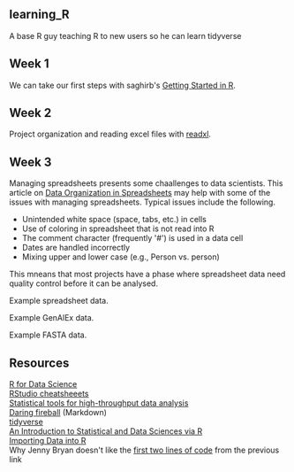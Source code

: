 ## learning_R
A base R guy teaching R to new users so he can learn tidyverse


## Week 1

We can take our first steps with saghirb's [Getting Started in R](https://github.com/saghirb/Getting-Started-in-R).

## Week 2

Project organization and reading excel files with [readxl](https://readxl.tidyverse.org).

## Week 3

Managing spreadsheets presents some chaallenges to data scientists.
This article on [Data Organization in Spreadsheets](https://doi.org/10.1080/00031305.2017.1375989) may help with some of the issues with managing spreadsheets.
Typical issues include the following.

* Unintended white space (space, tabs, etc.) in cells
* Use of coloring in spreadsheet that is not read into R
* The comment character (frequently '#') is used in  a data cell
* Dates are handled incorrectly
* Mixing upper and lower case (e.g., Person vs. person)

This mneans that most projects have a phase where spreadsheet data need quality control before it can be analysed.

Example spreadsheet data.

Example GenAlEx data.

Example FASTA data.


## Resources

[R for Data Science](https://r4ds.had.co.nz/)    
[RStudio cheatsheeets](https://www.rstudio.com/resources/cheatsheets/)    
[Statistical tools for high-throughput data analysis](http://www.sthda.com/english/)    
[Daring fireball](https://daringfireball.net/projects/markdown/syntax) (Markdown)    
[tidyverse](https://www.tidyverse.org/)    
[An Introduction to Statistical and Data Sciences via R](https://moderndive.com/)    
[Importing Data into R](http://www.ucd.ie/ecomodel/Resources/Sheet2a_data_import_WebVersion.html)    
Why Jenny Bryan doesn't like the [first two lines of code](https://www.tidyverse.org/articles/2017/12/workflow-vs-script/) from the previous link    

